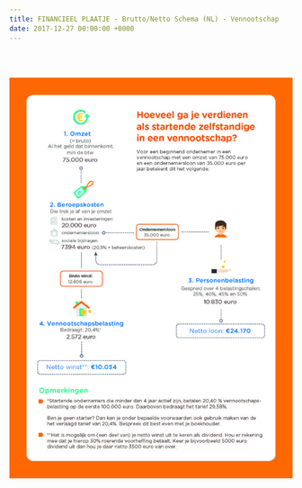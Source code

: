 ```yaml
---
title: FINANCIEEL PLAATJE - Brutto/Netto Schema (NL) - Vennootschap
date: 2017-12-27 00:00:00 +0000
---
```

<br>

<br>

![](/uploads/2018/03/01/Xerius_infographic_vennootschapV2.jpg)